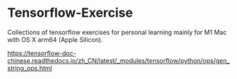 # Tensorflow-Exercise
Collections of tensorflow exercises for personal learning mainly for M1 Mac with OS X arm64 (Apple Silicon).

https://tensorflow-doc-chinese.readthedocs.io/zh_CN/latest/_modules/tensorflow/python/ops/gen_string_ops.html
